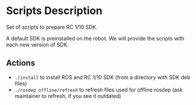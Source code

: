 # Scripts Description

Set of scripts to prepare RC 1/10 SDK.

A default SDK is preinstalled on the robot. We will provide the scripts with each new version of SDK.

## Actions

* `./install` to install ROS and RC 1/10 SDK (from a directory with SDK deb files)
* `./rosdep_offline/refresh` to refresh files used for offline rosdep (ask maintainer to refresh, if you see it outdated)